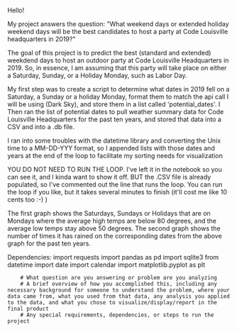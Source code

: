 Hello!  

My project answers the question:  "What weekend days or extended holiday weekend days will be the best candidates to host a party at Code Louisville headquarters in 2019?"

The goal of this project is to predict the best (standard and extended) weekdend days to host an outdoor party at Code Louisville Headquarters in 2019. So, in essence, I am assuming that this party will take place on either a Saturday, Sunday, or a Holiday Monday, such as Labor Day.  


My first step was to create a script to determine what dates in 2019 fell on a Saturday, a Sunday or a holiday Monday, format them to match the api call I will be using (Dark Sky), and store them in a list called 'potential_dates'.  I Then ran the list of potential dates to pull weather summary data for Code Louisville Headquarters for the past ten years, and stored that data into a CSV and into a .db file.  

I ran into some troubles with the datetime library and converting the Unix time to a MM-DD-YYY format, so I appended lists with those dates and years at the end of the loop to facilitate my sorting needs for visualization

YOU DO NOT NEED TO RUN THE LOOP.  I've left it in the notebook so you can see it, and I kinda want to show it off.  BUT the .CSV file is already populated, so I've commented out the line that runs the loop. You can run the loop if you like, but it takes several minutes to finish (it'll cost me like 10 cents too :-) )

The first graph shows the Saturdays, Sundays or Holidays that are on Mondays where the average high temps are below 80 degrees, and the average low temps stay above 50 degrees.  The second graph shows the number of times it has rained on the corresponding dates from the above graph for the past ten years.  

Dependencies:
import requests
import pandas as pd
import sqlite3
from datetime import date
import calendar
import matplotlib.pyplot as plt


        # What question are you answering or problem are you analyzing
        # A brief overview of how you accomplished this, including any necessary background for someone to understand the problem, where your data came from, what you used from that data, any analysis you applied to the data, and what you chose to visualize/display/report in the final product
        # Any special requirements, dependencies, or steps to run the project
